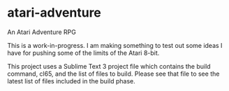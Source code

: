 # atari-adventure
An Atari Adventure RPG

This is a work-in-progress. I am making something to test out some ideas I have for pushing some of the limits of the Atari 8-bit. 

This project uses a Sublime Text 3 project file which contains the build command, cl65, and the list of files to build. Please see that file to see the latest list of files included in the build phase.

